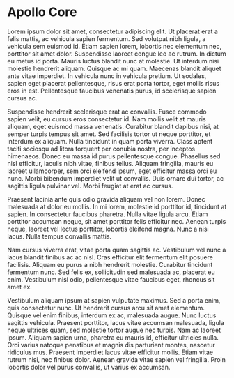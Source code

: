 # Apollo Core

Lorem ipsum dolor sit amet, consectetur adipiscing elit. Ut placerat erat a felis mattis, ac vehicula sapien fermentum. Sed volutpat nibh ligula, a vehicula sem euismod id. Etiam sapien lorem, lobortis nec elementum nec, porttitor sit amet dolor. Suspendisse laoreet congue leo ac rutrum. In dictum eu metus id porta. Mauris luctus blandit nunc at molestie. Ut interdum nisi molestie hendrerit aliquam. Quisque ac mi quam. Maecenas blandit aliquet ante vitae imperdiet. In vehicula nunc in vehicula pretium. Ut sodales, sapien eget placerat pellentesque, risus erat porta tortor, eget mollis risus eros in est. Pellentesque faucibus venenatis purus, id scelerisque sapien cursus ac.

Suspendisse hendrerit scelerisque erat ac convallis. Fusce commodo sapien velit, eu cursus eros consectetur id. Nam mollis velit at mauris aliquam, eget euismod massa venenatis. Curabitur blandit dapibus nisi, at semper turpis tempus sit amet. Sed facilisis tortor ut neque porttitor, et interdum ex aliquam. Nulla tincidunt in quam porta viverra. Class aptent taciti sociosqu ad litora torquent per conubia nostra, per inceptos himenaeos. Donec eu massa id purus pellentesque congue. Phasellus sed nisl efficitur, iaculis nibh vitae, finibus tellus. Aliquam fringilla, mauris eu laoreet ullamcorper, sem orci eleifend ipsum, eget efficitur massa orci eu nunc. Morbi bibendum imperdiet velit ut convallis. Duis ornare dui tortor, ac sagittis ligula pulvinar vel. Morbi feugiat at erat ac cursus.

Praesent lacinia ante quis odio gravida aliquam vel non lorem. Donec malesuada at dolor eu mollis. In mi lorem, molestie id porttitor id, tincidunt at sapien. In consectetur faucibus pharetra. Nulla vitae ligula arcu. Etiam porttitor accumsan neque, sit amet porttitor felis efficitur nec. Aenean turpis neque, laoreet vel lectus porttitor, lobortis eleifend magna. Nunc a nisi lacus. Nulla tempus convallis mattis.

Nam cursus viverra erat, vitae porta quam sagittis ac. Vestibulum vel nunc a lacus blandit finibus ac ac nisl. Cras efficitur elit fermentum elit posuere facilisis. Aliquam eu purus a nibh hendrerit molestie. Curabitur tincidunt fermentum nunc. Sed felis ex, sollicitudin sed malesuada ac, placerat eu enim. Vestibulum nisl odio, pellentesque vitae faucibus eget, rhoncus sit amet ex.

Vestibulum aliquam ipsum at sapien vulputate maximus. Sed a porta enim, quis consectetur nunc. Ut hendrerit cursus arcu sit amet elementum. Quisque vel enim finibus, interdum ex ac, malesuada augue. Nunc luctus sagittis vehicula. Praesent porttitor, lacus vitae accumsan malesuada, ligula neque ultrices quam, sed molestie tortor augue nec turpis. Nam ac laoreet ipsum. Aliquam sapien urna, pharetra eu mauris id, efficitur ultricies nulla. Orci varius natoque penatibus et magnis dis parturient montes, nascetur ridiculus mus. Praesent imperdiet lacus vitae efficitur mollis. Etiam vitae rutrum nisi, nec finibus dolor. Aenean gravida vitae sapien vel fringilla. Proin lobortis dolor vel purus convallis, ut varius ex accumsan.